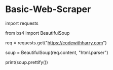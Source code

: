 # Basic-Web-Scraper

import requests

from bs4 import BeautifulSoup

req = requests.get("https://codewithharry.com")

soup = BeautifulSoup(req.content, "html.parser")

print(soup.prettify())
